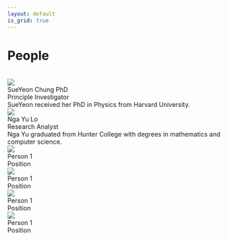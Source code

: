 ```yaml
---
layout: default
is_grid: true
---
```


# People

<br>
<div class="cards">
<div id="profile" class="card">
    <img id="profile-img" class="card-img" src="{{site.baseurl | prepend:site.url}}assets/img/about-bg.jpg"/>
    <div id="person" class="card-title"> <!----Title---> SueYeon Chung PhD</div> 
    <div id="person" class="card-subtitle"> <!----Title---> Principle Investigator </div> 
    <div id="person" class="card-body">SueYeon received her PhD in Physics from Harvard University. </div>
</div>

<div id="profile" class="card">
    <img id="profile-img" class="card-img" src="{{site.baseurl | prepend:site.url}}assets/img/ngayu.jpg"/>
    <div id="person" class="card-title"> <!----Title---> Nga Yu Lo</div>
    <div id="person" class="card-subtitle"> <!----Title---> Research Analyst</div> 
    <div id="person" class="card-body">Nga Yu graduated from Hunter College with degrees in mathematics and computer science. </div>
</div>

<div id="profile" class="card">
    <img id="profile-img" class="card-img" src="{{site.baseurl | prepend:site.url}}assets/img/about-bg.jpg"/>
    <div id="person" class="card-title"> <!----Title---> Person 1</div>
    <div id="person" class="card-subtitle"> <!----Title---> Position</div> 
</div>

<div id="profile" class="card">
    <img id="profile-img" class="card-img" src="{{site.baseurl | prepend:site.url}}assets/img/about-bg.jpg"/>
    <div id="person" class="card-title"> <!----Title---> Person 1</div>
    <div id="person" class="card-subtitle"> <!----Title---> Position</div> 
</div>

<div id="profile" class="card">
    <img id="profile-img" class="card-img" src="{{site.baseurl | prepend:site.url}}assets/img/about-bg.jpg"/>
    <div id="person" class="card-title"> <!----Title---> Person 1</div>
    <div id="person" class="card-subtitle"> <!----Title---> Position</div> 
</div>

<div id="profile" class="card">
    <img id="profile-img" class="card-img" src="{{site.baseurl | prepend:site.url}}assets/img/about-bg.jpg"/>
    <div id="person" class="card-title"> <!----Title---> Person 1</div>
    <div id="person" class="card-subtitle"> <!----Title---> Position</div> 
</div>

</div>